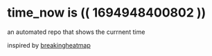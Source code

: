 # time_now is (( 1694948400802 ))

an automated repo that shows the currnent time

inspired by [breakingheatmap](https://github.com/breakingheatmap/breakingheatmap)